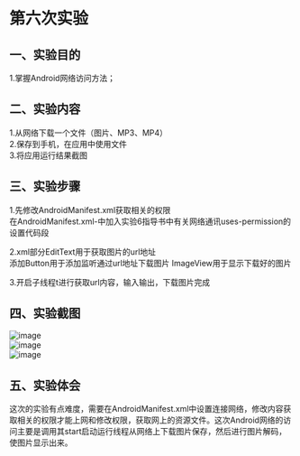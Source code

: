 # 第六次实验

## 一、实验目的
1.掌握Android网络访问方法；<br>

## 二、实验内容
1.从网络下载一个文件（图片、MP3、MP4）<br>
2.保存到手机，在应用中使用文件<br>
3.将应用运行结果截图<br>


## 三、实验步骤
1.先修改AndroidManifest.xml获取相关的权限<br>
在AndroidManifest.xml-</manifest>中加入实验6指导书中有关网络通讯uses-permission的设置代码段<br>

2.xml部分EditText用于获取图片的url地址<br>
添加Button用于添加监听通过url地址下载图片
ImageView用于显示下载好的图片

3.开启子线程t进行获取url内容，输入输出，下载图片完成

## 四、实验截图
![image](https://github.com/lin1472/android-labs-2018/blob/master/soft1614080902437/实验六截图一.png)<br>
![image](https://github.com/lin1472/android-labs-2018/blob/master/soft1614080902437/实验六截图二.png)<br>
![image](https://github.com/lin1472/android-labs-2018/blob/master/soft1614080902437/实验六截图三.png)<br>

## 五、实验体会
这次的实验有点难度，需要在AndroidManifest.xml中设置连接网络，修改内容获取相关的权限才能上网和修改权限，获取网上的资源文件。这次Android网络的访问主要是调用其start启动运行线程从网络上下载图片保存，然后进行图片解码，使图片显示出来。



